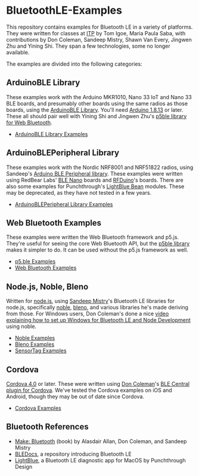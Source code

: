# BluetoothLE-Examples

This repository contains examples for Bluetooth LE in a variety of platforms. They were written for classes at [ITP](http://itp.nyu.edu) by Tom Igoe, Maria Paula Saba, with contributions by Don Coleman, Sandeep Mistry, Shawn Van Every, Jingwen Zhu and Yining Shi. They span a few technologies, some no longer available.

The examples are divided into the following categories:

## ArduinoBLE Library
 These examples work with the Arduino MKR1010, Nano 33 IoT and Nano 33 BLE boards, and presumably other boards using the same radios as those boards, using the [ArduinoBLE Library](https://www.arduino.cc/en/Reference/ArduinoBLE). You'll need [Arduino 1.8.13](http://arduino.cc/en/Main/Software) or later. These all should pair well with Yining Shi and Jingwen Zhu's [p5ble library for Web Bluetooth](https://itpnyu.github.io/p5ble-website/).

* [ArduinoBLE Library Examples](ArduinoBLE_library_examples)

## ArduinoBLEPeripheral Library
These examples work with the Nordic NRF8001 and NRF51822 radios, using Sandeep's [Arduino BLE Peripheral library](https://github.com/sandeepmistry/arduino-BLEPeripheral). These examples were written using RedBear Labs' [BLE Nano](http://redbearlab.com/blenano/) boards and [RFDuino](http://www.rfduino.com/)'s boards. There are also some examples for Punchthrough's [LightBlue Bean](https://punchthrough.com/bean/) modules. These may be deprecated, as they have not tested in a few years.

* [ArduinoBLEPeripheral Library Examples](arduinoBLEperipheral)

## Web Bluetooth Examples
These examples were written the Web Bluetooth framework and p5.js. They're useful for seeing the core Web Bluetooth API, but the [p5ble library](https://itpnyu.github.io/p5ble-website/) makes it simpler to do. It can be used without the p5.js framework as well.

* [p5.ble Examples](p5-web-bluetooth_examples)
* [Web Bluetooth Examples](web-bluetooth)

## Node.js, Noble, Bleno
Written for [node.js](http://www.nodejs.org), using [Sandeep Mistry](https://github.com/sandeepmistry)'s Bluetooth LE libraries for node.js, specifically [noble](https://github.com/sandeepmistry/noble), [bleno](https://github.com/sandeepmistry/bleno), and various libraries he's made deriving from those. For Windows users, Don Coleman's done a nice [video explaining how to set up Windows for Bluetooth LE and Node Development](https://www.youtube.com/watch?v=mL9B8wuEdms) using noble.

* [Noble Examples](noble)
* [Bleno Examples](bleno)
* [SensorTag Examples](sensorTag)

## Cordova
[Cordova 4.0](https://cordova.apache.org/) or later. These were written using [Don Coleman](https://github.com/don)'s [BLE Central plugin for Cordova](https://github.com/don/cordova-plugin-ble-central). We've tested the Cordova examples on iOS and Android, though they may be out of date since Cordova.

* [Cordova Examples](cordova)


## Bluetooth References 
* [Make: Bluetooth](https://www.makershed.com/products/make-bluetooth) (book) by Alasdair Allan, Don Coleman, and Sandeep Mistry
* [BLEDocs](https://github.com/tigoe/BLEDocs/wiki), a repository introducing Bluetooth LE
* [LightBlue](https://itunes.apple.com/us/app/lightblue/id639944780?mt=12), a Bluetooth LE diagnostic app for MacOS by Punchthrough Design
